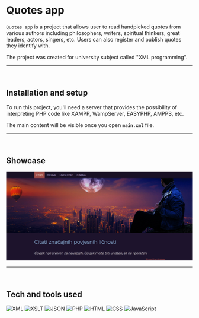 # Quotes app

`Quotes app` is a project that allows user to read handpicked quotes from various authors including philosophers, writers, spiritual thinkers, great leaders, actors, singers, etc. Users can also register and publish quotes they identify with. 


The project was created for university subject called "XML programming".  
  
<hr><br>
  
## Installation and setup
To run this project, you'll need a server that provides the possibility of interpreting PHP code like XAMPP, WampServer, EASYPHP, AMPPS, etc.

The main content will be visible once you open **`main.xml`** file.

<hr><br>
  
## Showcase 
![Image](showcase.png)

<hr><br>

## Tech and tools used

<img alt="XML" src="https://cdn-icons-png.flaticon.com/512/136/136526.png" width="50px" />
<img alt="XSLT" src="https://cdn3.iconfinder.com/data/icons/files-67/240/transforming_hml_file_xslt-512.png" width="50px" />
<img alt="JSON" src="https://cdn-icons-png.flaticon.com/512/136/136525.png" width="50px" />
<img alt="PHP" src="https://cdn-icons-png.flaticon.com/512/5968/5968332.png" width="50px" />
<img alt="HTML" src="https://cdn-icons-png.flaticon.com/512/1051/1051277.png" width="50px" />
<img alt="CSS" src="https://cdn-icons-png.flaticon.com/512/732/732190.png" width="50px" />
<img alt="JavaScript" src="https://cdn-icons-png.flaticon.com/512/5968/5968292.png" width="50px" />

